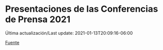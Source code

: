 # Presentaciones de las Conferencias de Prensa 2021

Última actualización/Last update: 2021-01-13T20:09:16-06:00

 [Fuente](https://www.gob.mx/salud/documentos/presentaciones-de-las-conferencias-de-prensa-2021)

